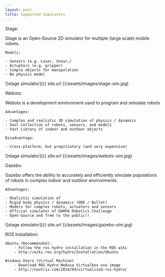 ```yaml
---
layout: post
title: Supported Simulators
---
```


Stage:

Stage is an Open-Source 2D simulator for multiple (large scale) mobile robots.

    Models:
    
    - Sensors (e.g. Laser, Sonar…)
    - Actuators (e.g. gripper)
    - Simple objects for manipulation
    - No physics model
    
![stage simulator]({{ site.url }}/assets/images/stage-sim.jpg)


Webots:

Webots is a development environment used to program and simulate robots

    Advantages:
    
	- Complex and realistic 3D simulation of physics / dynamics
	- Vast Collection of robots, sensors, and models
	- Vast Library of indoor and outdoor objects

	Disadvantage:
    
    - Cross-platform, but propitiatory (and very expensive)

![stage simulator]({{ site.url }}/assets/images/webots-sim.jpg)


Gazebo:

Gazebo offers the ability to accurately and efficiently simulate populations of robots in complex indoor and outdoor environments. 

    Advantages:
        
    - Realistic simulation of
    - Rigid body physics / dynamics (ODE / Bullet)
    - Models for complex robots, actuators and sensors
    - Official simulator of DARPA Robotics Challenge
    - Open-Source and free to the public!!

![stage simulator]({{ site.url }}/assets/images/gazebo-sim.jpg)
    


ROS Installation:

    Ubuntu (Recommended):
        - Follow the ros hydro installation in the ROS wiki
        - http://wiki.ros.org/hydro/Installation/Ubuntu
    
    Windows Users (Virtual Machine)
        - Download ROS Hydro Medusa Virtualbox ova image
        - http://nootrix.com/2014/04/virtualized-ros-hydro/
    
















